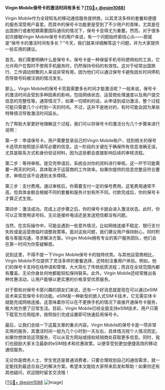 **Virgin Mobile保号卡的激活时间有多长？[[TG💪+ @esim1088](https://t.me/s/esim1088)]**

Virgin Mobile作为全球知名的移动通信服务提供商，以其灵活多样的套餐和便捷的服务深受用户喜爱。而其中的保号卡功能更是受到了不少用户的青睐，尤其是在出国旅行或者短期需要国际通讯的情况下，保号卡显得尤为重要。然而，对于很多初次接触Virgin Mobile保号卡的用户来说，有一个问题始终萦绕心头——那就是“保号卡的激活时间有多长？”今天，我们就来详细解答这个问题，并为大家提供一些实用的建议。

首先，我们需要明确什么是保号卡。保号卡是一种保留手机号码使用权的工具，它允许用户在暂时不使用手机服务时，仍然保持号码的有效性。这对于经常出国旅行、工作调动频繁的人来说非常有用，因为他们可以通过保号卡避免因长时间停机而导致号码被注销的情况发生。

那么，Virgin Mobile的保号卡究竟需要多长时间才能激活呢？一般来说，保号卡的激活时间会受到多种因素的影响，包括网络状态、运营商处理速度以及用户提交信息的完整性等。通常情况下，如果一切顺利的话，从申请到成功激活，整个过程可能只需要几个小时到一天的时间。不过，这并不是绝对的，有时可能会因为某些特殊情况导致激活时间延长。

为了帮助大家更好地理解这个过程，我们可以将保号卡的激活分为几个步骤来进行说明：

第一步：申请保号卡。用户需要登录自己的Virgin Mobile账户，找到相关的保号卡选项并按照提示填写必要的信息。这一阶段的关键在于确保所有信息准确无误，尤其是联系方式和身份验证材料，因为这些都会直接影响后续的审核流程。

第二步：等待审核。提交完申请后，系统会对你的资料进行审核。这一环节可能需要一两天的时间，具体取决于运营商的工作效率。如果你提供的信息完整且符合要求，审核应该不会遇到太多障碍。

第三步：支付费用。通过审核后，你需要支付一定的保号费用。这笔费用通常不高，但具体金额会根据不同的套餐和服务计划有所不同。付款完成后，你的保号卡才算正式生效。

第四步：激活成功。完成上述步骤之后，你的保号卡就会进入激活状态。此时，你可以正常使用该号码，无论是接听电话还是发送短信都没有问题。

当然，在实际操作中，可能会遇到一些意外情况，比如网络连接不稳定、银行支付失败或是运营商临时调整政策等。面对这些问题，我们建议用户保持耐心，同时积极与客服沟通，寻求解决方案。Virgin Mobile拥有专业的客户服务团队，他们会在第一时间为你答疑解惑。

说到这里，不得不提一下Virgin Mobile保号卡的独特优势。与其他运营商相比，Virgin Mobile不仅提供了灵活多样的套餐选择，还特别注重用户体验。例如，他们的保号卡支持在线申请和管理，大大简化了传统纸质流程；而且在全球范围内都有覆盖，无论你身处何地都能轻松保持联系。此外，Virgin Mobile还经常推出各种优惠活动，让用户能够以更实惠的价格享受优质服务。

对于那些对保号卡感兴趣的朋友们来说，还有一个好消息就是现在可以通过eSIM技术来实现保号卡的功能。eSIM是一种新型的嵌入式SIM卡技术，它无需实体卡就能完成网络连接。这意味着你可以在不更换手机的情况下直接开通保号卡服务，极大地方便了日常生活。目前，Virgin Mobile已经全面支持eSIM技术，用户只需下载官方应用程序，按照指引完成设置即可快速启用保号卡。

最后，让我们总结一下这篇文章的重点内容。Virgin Mobile的保号卡是一项非常实用的服务，其激活时间一般为几个小时到一天左右，具体情况视个人情况而定。如果你想体验这项服务，可以从官方网站或授权经销商处获取更多信息。同时，我们也鼓励大家关注最新的eSIM技术和优惠政策，以便享受到更加便捷高效的移动通信服务。

无论你是商务人士、学生党还是普通消费者，只要合理规划自己的通信需求，就一定能找到最适合自己的解决方案。希望本文能给大家带来启发和帮助！如果你还有其他疑问，欢迎随时留言交流哦！

[[TG💪+ @esim1088](https://t.me/s/esim1088) ![Image](https://i.postimg.cc/4NQfJmqS/Snipaste-2025-05-13-00-14-12.png)]